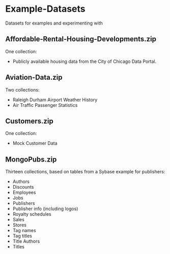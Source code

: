 # Example-Datasets

Datasets for examples and experimenting with

## Affordable-Rental-Housing-Developments.zip
One collection:
* Publicly available housing data from the City of Chicago Data Portal.

## Aviation-Data.zip
Two collections:
* Raleigh Durham Airport Weather History
* Air Traffic Passenger Statistics

## Customers.zip
One collection:
* Mock Customer Data

## MongoPubs.zip
Thirteen collections, based on tables from a Sybase example for publishers:
* Authors
* Discounts
* Employees
* Jobs
* Publishers
* Publisher info (including logos)
* Royalty schedules
* Sales
* Stores
* Tag names
* Tag titles
* Title Authors
* Titles






